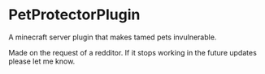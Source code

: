# PetProtectorPlugin
A minecraft server plugin that makes tamed pets invulnerable.

Made on the request of a redditor. If it stops working in the future updates please let me know.
